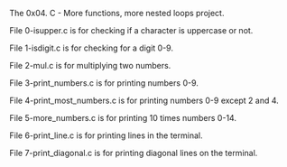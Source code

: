 The 0x04. C - More functions, more nested loops project.

File 0-isupper.c is for checking if a character is uppercase or not.

File 1-isdigit.c is for checking for a digit 0-9.

File 2-mul.c is for multiplying two numbers.

File 3-print_numbers.c is for printing numbers 0-9.

File 4-print_most_numbers.c is for printing numbers 0-9 except 2 and 4.

File 5-more_numbers.c is for printing 10 times numbers 0-14.

File 6-print_line.c is for printing lines in the terminal.

File 7-print_diagonal.c is for printing diagonal lines on the terminal.


